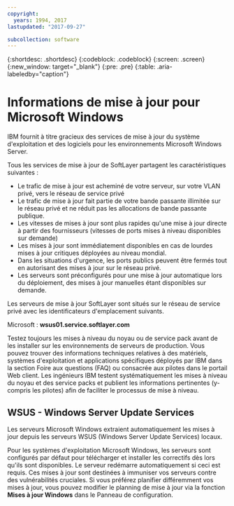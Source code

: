 ```yaml
---
copyright:
  years: 1994, 2017
lastupdated: "2017-09-27"

subcollection: software
---
```


{:shortdesc: .shortdesc}
{:codeblock: .codeblock}
{:screen: .screen}
{:new_window: target="_blank"}
{:pre: .pre}
{:table: .aria-labeledby="caption"}

# Informations de mise à jour pour Microsoft Windows
IBM fournit à titre gracieux des services de mise à jour du système d'exploitation et des logiciels pour les environnements Microsoft Windows Server.

Tous les services de mise à jour de SoftLayer partagent les caractéristiques suivantes : 
* Le trafic de mise à jour est acheminé de votre serveur, sur votre VLAN privé, vers le réseau de service privé
* Le trafic de mise à jour fait partie de votre bande passante illimitée sur le réseau privé et ne réduit pas les allocations de bande passante publique.
* Les vitesses de mises à jour sont plus rapides qu'une mise à jour directe à partir des fournisseurs (vitesses de ports mises à niveau disponibles sur demande)
* Les mises à jour sont immédiatement disponibles en cas de lourdes mises à jour critiques déployées au niveau mondial.
* Dans les situations d'urgence, les ports publics peuvent être fermés tout en autorisant des mises à jour sur le réseau privé. 
*  Les serveurs sont préconfigurés pour une mise à jour automatique lors du déploiement, des mises à jour manuelles étant disponibles sur demande. 


Les serveurs de mise à jour SoftLayer sont situés sur le réseau de service privé avec les identificateurs d'emplacement suivants.

Microsoft : **wsus01.service.softlayer.com**

Testez toujours les mises à niveau du noyau ou de service pack avant de les installer sur les environnements de serveurs de production. Vous pouvez trouver des informations techniques relatives à des matériels, systèmes d'exploitation et applications spécifiques déployés par IBM dans la section Foire aux questions (FAQ) ou consacrée aux pilotes dans le portail Web client. Les ingénieurs IBM testent systématiquement les mises à niveau du noyau et des service packs et publient les informations pertinentes (y-compris les pilotes) afin de faciliter le processus de mise à niveau.


## WSUS - Windows Server Update Services

Les serveurs Microsoft Windows extraient automatiquement les mises à jour depuis les serveurs WSUS (Windows Server Update Services) locaux.

Pour les systèmes d'exploitation Microsoft Windows, les serveurs sont configurés par défaut pour télécharger et installer les correctifs dès lors qu'ils sont disponibles. Le serveur redémarre automatiquement si ceci est requis. Ces mises à jour sont destinées à immuniser vos serveurs contre des vulnérabilités cruciales. Si vous préférez planifier différemment vos mises à jour, vous pouvez modifier le planning de mise à jour via la fonction **Mises à jour Windows** dans le Panneau de configuration.
